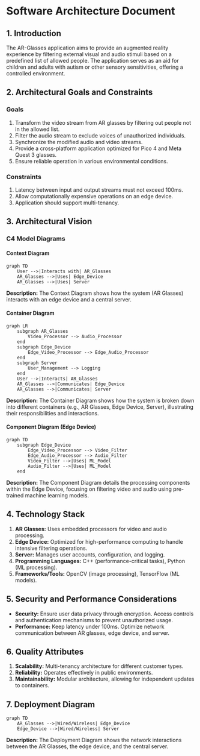 # Software Architecture Document

## 1. Introduction
The AR-Glasses application aims to provide an augmented reality experience by filtering external visual and audio stimuli based on a predefined list of allowed people. The application serves as an aid for children and adults with autism or other sensory sensitivities, offering a controlled environment.

## 2. Architectural Goals and Constraints
### Goals
1. Transform the video stream from AR glasses by filtering out people not in the allowed list.
2. Filter the audio stream to exclude voices of unauthorized individuals.
3. Synchronize the modified audio and video streams.
4. Provide a cross-platform application optimized for Pico 4 and Meta Quest 3 glasses.
5. Ensure reliable operation in various environmental conditions.

### Constraints
1. Latency between input and output streams must not exceed 100ms.
2. Allow computationally expensive operations on an edge device.
3. Application should support multi-tenancy.

## 3. Architectural Vision
### C4 Model Diagrams

#### Context Diagram
```mermaid
graph TD
    User -->|Interacts with| AR_Glasses
    AR_Glasses -->|Uses| Edge_Device
    AR_Glasses -->|Uses| Server
```

**Description:** The Context Diagram shows how the system (AR Glasses) interacts with an edge device and a central server.

#### Container Diagram
```mermaid
graph LR
    subgraph AR_Glasses
        Video_Processor --> Audio_Processor
    end
    subgraph Edge_Device
        Edge_Video_Processor --> Edge_Audio_Processor
    end
    subgraph Server
        User_Management --> Logging
    end
    User -->|Interacts| AR_Glasses
    AR_Glasses -->|Communicates| Edge_Device
    AR_Glasses -->|Communicates| Server
```

**Description:** The Container Diagram shows how the system is broken down into different containers (e.g., AR Glasses, Edge Device, Server), illustrating their responsibilities and interactions.

#### Component Diagram (Edge Device)
```mermaid
graph TD
    subgraph Edge_Device
        Edge_Video_Processor --> Video_Filter
        Edge_Audio_Processor --> Audio_Filter
        Video_Filter -->|Uses| ML_Model
        Audio_Filter -->|Uses| ML_Model
    end
```

**Description:** The Component Diagram details the processing components within the Edge Device, focusing on filtering video and audio using pre-trained machine learning models.

## 4. Technology Stack
1. **AR Glasses:** Uses embedded processors for video and audio processing.
2. **Edge Device:** Optimized for high-performance computing to handle intensive filtering operations.
3. **Server:** Manages user accounts, configuration, and logging.
4. **Programming Languages:** C++ (performance-critical tasks), Python (ML processing).
5. **Frameworks/Tools:** OpenCV (image processing), TensorFlow (ML models).

## 5. Security and Performance Considerations
- **Security:** Ensure user data privacy through encryption. Access controls and authentication mechanisms to prevent unauthorized usage.
- **Performance:** Keep latency under 100ms. Optimize network communication between AR glasses, edge device, and server.

## 6. Quality Attributes
1. **Scalability:** Multi-tenancy architecture for different customer types.
2. **Reliability:** Operates effectively in public environments.
3. **Maintainability:** Modular architecture, allowing for independent updates to containers.

## 7. Deployment Diagram
```mermaid
graph TD
    AR_Glasses -->|Wired/Wireless| Edge_Device
    Edge_Device -->|Wired/Wireless| Server
```

**Description:** The Deployment Diagram shows the network interactions between the AR Glasses, the edge device, and the central server.
